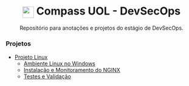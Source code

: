 <h1 align="center">
    <img align="center" src="https://logospng.org/download/uol/logo-uol-icon-256.png" width="30" height="30" /> Compass UOL - DevSecOps
</h1>

<p align="center">Repositório para anotações e projetos do estágio de DevSecOps.</p>

### Projetos

- [Projeto Linux](./projetos/projeto-linux/README.md)
  - [Ambiente Linux no Windows](./projetos/projeto-linux/README.md#ambiente-linux-no-windows-wsl)
  - [Instalação e Monitoramento do NGINX](./projetos/projeto-linux/README.md#instalação-e-monitoramento-do-nginx)
  - [Testes e Validação](./projetos/projeto-linux/README.md#testes-e-validação)
